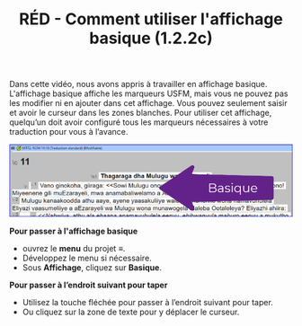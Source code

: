 ﻿---
title: RÉD - Comment utiliser l'affichage basique (1.2.2c)
---

Dans cette vidéo, nous avons appris à travailler en affichage basique. L'affichage basique affiche les marqueurs USFM, mais vous ne pouvez pas les modifier ni en ajouter dans cet affichage. Vous pouvez seulement saisir et avoir le curseur dans les zones blanches. Pour utiliser cet affichage, quelqu’un doit avoir configuré tous les marqueurs nécessaires à votre traduction pour vous à l’avance.

![](../media/db5ed440fee71257896ac72e3a90c302.png)

**Pour passer à l'affichage basique**

-   ouvrez le **menu** du projet **≡**.
-   Développez le menu si nécessaire.
-   Sous **Affichage**, cliquez sur **Basique**.

**Pour passer à l’endroit suivant pour taper**

-   Utilisez la touche fléchée pour passer à l’endroit suivant pour taper.
-   Ou cliquez sur la zone de texte pour y déplacer le curseur.

